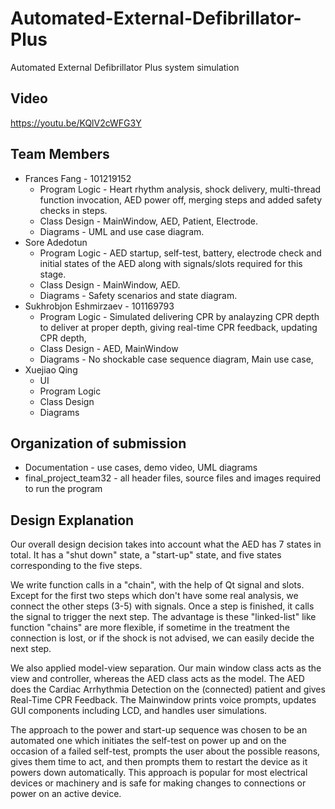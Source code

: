 # Automated-External-Defibrillator-Plus
Automated External Defibrillator Plus system simulation

## Video
https://youtu.be/KQlV2cWFG3Y

## Team Members
- Frances Fang - 101219152
  - Program Logic - Heart rhythm analysis, shock delivery, multi-thread function invocation, AED power off, merging steps and added safety checks in steps.
  - Class Design - MainWindow, AED, Patient, Electrode.
  - Diagrams - UML and use case diagram.
- Sore Adedotun
  - Program Logic - AED startup, self-test, battery, electrode check and initial states of the AED along with signals/slots required for this stage.
  - Class Design - MainWindow, AED.
  - Diagrams - Safety scenarios and state diagram.
- Sukhrobjon Eshmirzaev - 101169793
  - Program Logic - Simulated delivering CPR by analayzing CPR depth to deliver at proper depth, giving real-time CPR feedback, updating CPR depth,
  - Class Design - AED, MainWindow
  - Diagrams - No shockable case sequence diagram, Main use case,
- Xuejiao Qing
  - UI
  - Program Logic
  - Class Design
  - Diagrams

## Organization of submission
- Documentation - use cases, demo video, UML diagrams
- final_project_team32 - all header files, source files and images required to run the program

## Design Explanation
Our overall design decision takes into account what the AED has 7 states in total. It has a "shut down" state, a "start-up" state, and five states corresponding to the five steps.

We write function calls in a "chain", with the help of Qt signal and slots. Except for the first two steps which don't have some real analysis, we connect the other steps (3-5) with signals. Once a step is finished, it calls the signal to trigger the next step. The advantage is these "linked-list" like function "chains" are more flexible, if sometime in the treatment the connection is lost, or if the shock is not advised, we can easily decide the next step.

We also applied model-view separation. Our main window class acts as the view and controller, whereas the AED class acts as the model. The AED does the Cardiac Arrhythmia Detection on the (connected) patient and gives Real-Time CPR Feedback. The Mainwindow prints voice prompts, updates GUI components including LCD, and handles user simulations.

The approach to the power and start-up sequence was chosen to be an automated one which initiates the self-test on power up and on the occasion of a failed self-test, prompts the user about the possible reasons, gives them time to act, and then prompts them to restart the device as it powers down automatically. This approach is popular for most electrical devices or machinery and is safe for making changes to connections or power on an active device.